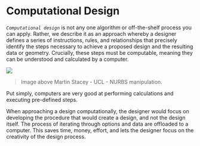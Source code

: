 # Computational Design

_`Computational design`_ is not any one algorithm or off-the-shelf process you can apply. Rather, we describe it as an approach whereby a designer defines a series of instructions, rules, and relationships that precisely identify the steps necessary to achieve a proposed design and the resulting data or geometry. Crucially, these steps must be computable, meaning they can be understood and calculated by a computer.

![](../.gitbook/assets/compdesign.gif)

>Image above Martin Stacey - UCL - NURBS manipulation. 

Put simply, computers are very good at performing calculations and executing pre-defined steps.

When approaching a design computationally, the designer would focus on developing the procedure that would create a design, and not the design itself. The process of iterating through options and data are offloaded to a computer. This saves time, money, effort, and lets the designer focus on the creativity of the design process.
